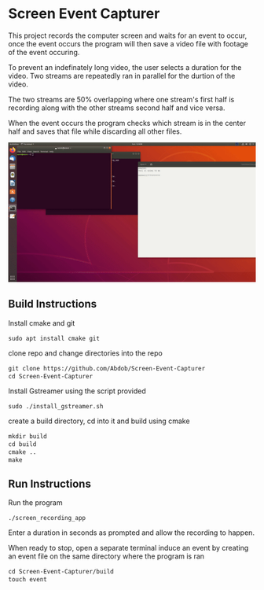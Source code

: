 # Screen Event Capturer
This project records the computer screen and waits for an event to occur, once the event occurs the program will then save a video file with footage of the event occuring.

To prevent an indefinately long video, the user selects a duration for the video. Two streams are repeatedly ran in parallel for the durtion of the video.

The two streams are 50% overlapping where one stream's first half is recording along with the other streams second half and vice versa.

When the event occurs the program checks which stream is in the center half and saves that file while discarding all other files.

<img src="screen.gif"/>

## Build Instructions

Install cmake and git

```
sudo apt install cmake git
```

clone repo and change directories into the repo
```
git clone https://github.com/Abdob/Screen-Event-Capturer
cd Screen-Event-Capturer
```
Install Gstreamer using the script provided

```
sudo ./install_gstreamer.sh
```

create a build directory, cd into it and build using cmake

```
mkdir build
cd build
cmake ..
make
```

## Run Instructions
Run the program

``` 
./screen_recording_app
```

Enter a duration in seconds as prompted and allow the recording to happen.

When ready to stop, open a separate terminal induce an event by creating an event file on the same directory where the program is ran

```
cd Screen-Event-Capturer/build
touch event
```




